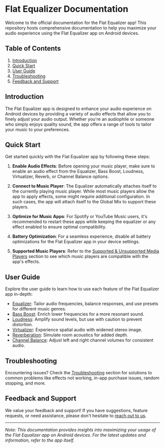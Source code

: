 # Flat Equalizer Documentation

Welcome to the official documentation for the Flat Equalizer app! This repository hosts comprehensive documentation to help you maximize your audio experience using the Flat Equalizer app on Android devices.

## Table of Contents

1. [Introduction](#introduction)
2. [Quick Start](#quick-start)
3. [User Guide](#user-guide)
4. [Troubleshooting](#troubleshooting)
5. [Feedback and Support](#feedback-and-support)

## Introduction

The Flat Equalizer app is designed to enhance your audio experience on Android devices by providing a variety of audio effects that allow you to finely adjust your audio output. Whether you're an audiophile or someone who simply enjoys quality sound, the app offers a range of tools to tailor your music to your preferences.

## Quick Start

Get started quickly with the Flat Equalizer app by following these steps:

1. **Enable Audio Effects**: Before opening your music player, make sure to enable an audio effect from the Equalizer, Bass Boost, Loudness, Virtualizer, Reverb, or Channel Balance options.

2. **Connect to Music Player**: The Equalizer automatically attaches itself to the currently playing music player. While most music players allow the app to apply effects, some might require additional configuration. In such cases, the app will attach itself to the Global Mix to support these players.

3. **Optimize for Music Apps**: For Spotify or YouTube Music users, it's recommended to restart these apps while keeping the equalizer or any effect enabled to ensure optimal compatibility.

4. **Battery Optimization**: For a seamless experience, disable all battery optimizations for the Flat Equalizer app in your device settings.

5. **Supported Music Players**: Refer to the [Supported & Unsupported Media Players](https://japp-io.github.io/flat-equalizer/supported-and-unsupported-music-players) section to see which music players are compatible with the app's effects.

## User Guide

Explore the user guide to learn how to use each feature of the Flat Equalizer app in-depth:

- [Equalizer](https://japp-io.github.io/flat-equalizer/#equalizer): Tailor audio frequencies, balance responses, and use presets for different music genres.
- [Bass Boost](https://japp-io.github.io/flat-equalizer/#bass-boost): Enrich lower frequencies for a more resonant sound.
- [Loudness](https://japp-io.github.io/flat-equalizer/#loudness): Amplify sound levels, but use with caution to prevent distortion.
- [Virtualizer](https://japp-io.github.io/flat-equalizer/#virtualizer): Experience spatial audio with widened stereo image.
- [Reverberation](https://japp-io.github.io/flat-equalizer/#reverberation): Simulate room acoustics for added depth.
- [Channel Balance](https://japp-io.github.io/flat-equalizer/#channel-balance): Adjust left and right channel volumes for consistent audio.

## Troubleshooting

Encountering issues? Check the [Troubleshooting](https://japp-io.github.io/flat-equalizer/troubleshoot) section for solutions to common problems like effects not working, in-app purchase issues, random stopping, and more.

## Feedback and Support

We value your feedback and support! If you have suggestions, feature requests, or need assistance, please don't hesitate to [reach out to us](mailto:support@japp.io).

---

*Note: This documentation provides insights into maximizing your usage of the Flat Equalizer app on Android devices. For the latest updates and information, refer to the app itself.*
